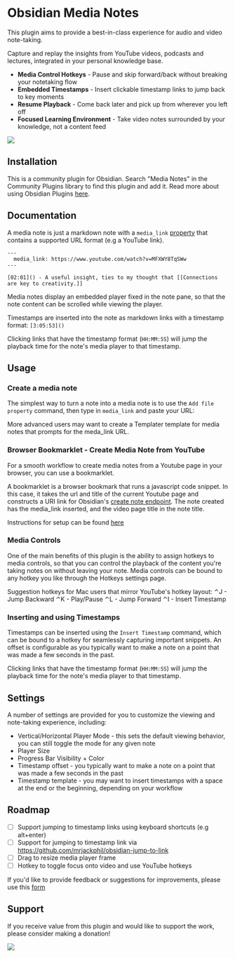 # Obsidian Media Notes

This plugin aims to provide a best-in-class experience for audio and video note-taking.

Capture and replay the insights from YouTube videos, podcasts and lectures, integrated in your personal knowledge base.

-   **Media Control Hotkeys** - Pause and skip forward/back without breaking your notetaking flow
-   **Embedded Timestamps** - Insert clickable timestamp links to jump back to key moments
-   **Resume Playback** - Come back later and pick up from wherever you left off
-   **Focused Learning Environment** - Take video notes surrounded by your knowledge, not a content feed

<img src="images/screen-shot.png">

## Installation

This is a community plugin for Obsidian. Search "Media Notes" in the Community Plugins library to find this plugin and add it. Read more about using Obsidian Plugins [here](https://help.obsidian.md/Extending+Obsidian/Community+plugins).

## Documentation

A media note is just a markdown note with a `media_link` [property](https://help.obsidian.md/Editing+and+formatting/Properties) that contains a supported URL format (e.g a YouTube link).

```
---
  media_link: https://www.youtube.com/watch?v=MFXWY8TqSWw
---

[02:01]() - A useful insight, ties to my thought that [[Connections are key to creativity.]]
```

Media notes display an embedded player fixed in the note pane, so that the note content can be scrolled while viewing the player.

Timestamps are inserted into the note as markdown links with a timestamp format:
`[3:05:53]()`

Clicking links that have the timestamp format (`HH:MM:SS`) will jump the playback time for the note's media player to that timestamp.

## Usage

### Create a media note

The simplest way to turn a note into a media note is to use the `Add file property` command, then type in `media_link` and paste your URL:

More advanced users may want to create a Templater template for media notes that prompts for the meda_link URL.

### Browser Bookmarklet - Create Media Note from YouTube

For a smooth workflow to create media notes from a Youtube page in your browser, you can use a bookmarklet.

A bookmarklet is a browser bookmark that runs a javascript code snippet. In this case, it takes the url and title of the current Youtube page and constructs a URI link for Obsidian's [create note endpoint](https://help.obsidian.md/Extending+Obsidian/Obsidian+URI#Create%20note). The note created has the media_link inserted, and the video page title in the note title.

Instructions for setup can be found [here](https://obsidian-media-notes.netlify.app/)

### Media Controls

One of the main benefits of this plugin is the ability to assign hotkeys to media controls, so that you can control the playback of the content you're taking notes on without leaving your note.
Media controls can be bound to any hotkey you like through the Hotkeys settings page.

Suggestion hotkeys for Mac users that mirror YouTube's hotkey layout:
⌃J - Jump Backward
⌃K - Play/Pause
⌃L - Jump Forward
⌃I - Insert Timestamp

### Inserting and using Timestamps

Timestamps can be inserted using the `Insert Timestamp` command, which can be bound to a hotkey for seamlessly capturing important snippets. An offset is configurable as you typically want to make a note on a point that was made a few seconds in the past.

Clicking links that have the timestamp format (`HH:MM:SS`) will jump the playback time for the note's media player to that timestamp.

## Settings

A number of settings are provided for you to customize the viewing and note-taking experience, including:

-   Vertical/Horizontal Player Mode - this sets the default viewing behavior, you can still toggle the mode for any given note
-   Player Size
-   Progress Bar Visibility + Color
-   Timestamp offset - you typically want to make a note on a point that was made a few seconds in the past
-   Timestamp template - you may want to insert timestamps with a space at the end or the beginning, depending on your workflow

## Roadmap

-   [ ] Support jumping to timestamp links using keyboard shortcuts (e.g alt+enter)
-   [ ] Support for jumping to timestamp link via https://github.com/mrjackphil/obsidian-jump-to-link
-   [ ] Drag to resize media player frame
-   [ ] Hotkey to toggle focus onto video and use YouTube hotkeys

If you'd like to provide feedback or suggestions for improvements, please use this [form](https://forms.gle/6DK61u5XMfAKwwwp9)

## Support

If you receive value from this plugin and would like to support the work, please consider making a donation!

<a href="https://www.buymeacoffee.com/jemstelos"><img src="https://img.buymeacoffee.com/button-api/?text=Buy me a coffee&emoji=❤️&slug=jemstelos&button_colour=5F7FFF&font_colour=ffffff&font_family=Inter&outline_colour=000000&coffee_colour=FFDD00" /></a>
